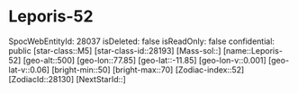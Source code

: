 ﻿---
location: [-11.85,77.85,500]
type: Station
tags:
- astro/Star

---

# Leporis-52

SpocWebEntityId: 28037
isDeleted: false
isReadOnly: false
confidential: public
[star-class::M5]
[star-class-id::28193]
[Mass-sol::]
[name::Leporis-52]
[geo-alt::500]
[geo-lon::77.85]
[geo-lat::-11.85]
[geo-lon-v::0.001]
[geo-lat-v::0.06]
[bright-min::50]
[bright-max::70]
[Zodiac-index::52]
[ZodiacId::28130]
[NextStarId::]

